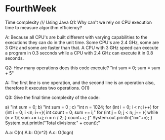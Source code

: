 # FourthWeek
Time complexity /// Using Java 
Q1: Why can't we rely on CPU execution time to measure algorithm efficiency?

A: Because all CPU's are built different with varying capabilities to the executions they can do in the unit time. Some CPU's are 2.4 GHz, some are 3 GHz and some are faster than that. A CPU with 3 GHz speed can execute a program in 0.3 seconds while a CPU with 2.4 GHz can execute it in 0.8 seconds.

Q2: How many operations does this code execute?
"int sum = 0;
 sum = sum + 5"

 A: The first line is one operation, and the second line is an operation also, therefore it executes two operations.
 O(1)

 Q3: Give the final time complexity of the code:

 a) "int sum = 0;                   b) "int sum = 0 ;                           c) "int n = 1024;
     for (int i = 0; i < n; i++)        for (int i = 0; i <n; i++){                 int count = 0;
        sum += i;"                          for (int j = 0; j < n; j++ ){           while (n > 1){
                                                sum += i+j;                             n = n / 2;
                                            }                                           count++;
                                        }"                                              System.out.println("n="+n);
                                                                                    }
                                                                                    System.out.println("Total divisions:" + count);"
 

A.a: O(n)
A.b: O(n^2)
A.c: O(logn)
